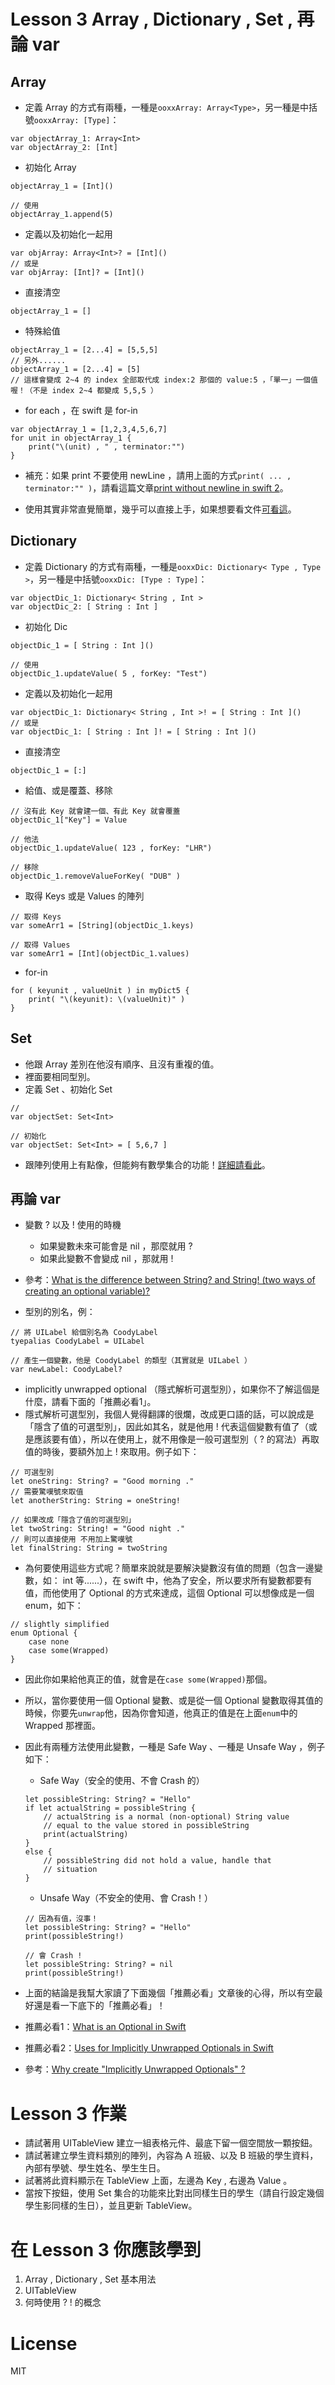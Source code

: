 
# Lesson 3 Array , Dictionary , Set , 再論 var

## Array

* 定義 Array 的方式有兩種，一種是```ooxxArray: Array<Type>```，另一種是中括號```ooxxArray: [Type]```：

```
var objectArray_1: Array<Int>
var objectArray_2: [Int]
```

* 初始化 Array

```
objectArray_1 = [Int]()

// 使用
objectArray_1.append(5)
```

* 定義以及初始化一起用

```
var objArray: Array<Int>? = [Int]()
// 或是
var objArray: [Int]? = [Int]()
```

* 直接清空

```
objectArray_1 = []
```

* 特殊給值

```
objectArray_1 = [2...4] = [5,5,5]
// 另外......
objectArray_1 = [2...4] = [5]
// 這樣會變成 2~4 的 index 全部取代成 index:2 那個的 value:5 ，「單一」一個值喔！（不是 index 2~4 都變成 5,5,5 ）
```

* for each ，在 swift 是 for-in

```
var objectArray_1 = [1,2,3,4,5,6,7]
for unit in objectArray_1 {
	print("\(unit) , " , terminator:"")
}
```

* 補充：如果 print 不要使用 newLine ，請用上面的方式```print( ... , terminator:"" )```，請看這篇文章[print without newline in swift 2](http://stackoverflow.com/questions/30865233/print-without-newline-in-swift-2)。

* 使用其實非常直覺簡單，幾乎可以直接上手，如果想要看文件[可看這](https://itisjoe.gitbooks.io/swiftgo/content/ch1/collection_types.html)。

## Dictionary

* 定義 Dictionary 的方式有兩種，一種是```ooxxDic: Dictionary< Type , Type >```，另一種是中括號```ooxxDic: [Type : Type]```：

```
var objectDic_1: Dictionary< String , Int >
var objectDic_2: [ String : Int ]
```

* 初始化 Dic

```
objectDic_1 = [ String : Int ]()

// 使用
objectDic_1.updateValue( 5 , forKey: "Test")
```

* 定義以及初始化一起用

```
var objectDic_1: Dictionary< String , Int >! = [ String : Int ]()
// 或是
var objectDic_1: [ String : Int ]! = [ String : Int ]()
```

* 直接清空

```
objectDic_1 = [:]
```

* 給值、或是覆蓋、移除

```
// 沒有此 Key 就會建一個、有此 Key 就會覆蓋
objectDic_1["Key"] = Value

// 他法
objectDic_1.updateValue( 123 , forKey: "LHR")

// 移除
objectDic_1.removeValueForKey( "DUB" )
```

* 取得 Keys 或是 Values 的陣列

```
// 取得 Keys
var someArr1 = [String](objectDic_1.keys)

// 取得 Values
var someArr1 = [Int](objectDic_1.values)
```

* for-in

```
for ( keyunit , valueUnit ) in myDict5 {
    print( "\(keyunit): \(valueUnit)" )
}
```

## Set

* 他跟 Array 差別在他沒有順序、且沒有重複的值。
* 裡面要相同型別。
* 定義 Set 、初始化 Set

```
// 
var objectSet: Set<Int>

// 初始化
var objectSet: Set<Int> = [ 5,6,7 ]
```

* 跟陣列使用上有點像，但能夠有數學集合的功能！[詳細請看此](https://itisjoe.gitbooks.io/swiftgo/content/ch1/collection_types.html)。

## 再論 var

* 變數 ? 以及 ! 使用的時機
	* 如果變數未來可能會是 nil ，那麼就用 ?
	* 如果此變數不會變成 nil ，那就用 !
* 參考：[What is the difference between String? and String! (two ways of creating an optional variable)?](http://stackoverflow.com/questions/24083842/what-is-the-difference-between-string-and-string-two-ways-of-creating-an-opti)

* 型別的別名，例：

```
// 將 UILabel 給個別名為 CoodyLabel
tyepalias CoodyLabel = UILabel

// 產生一個變數，他是 CoodyLabel 的類型（其實就是 UILabel ）
var newLabel: CoodyLabel?

```

* implicitly unwrapped optional （隱式解析可選型別），如果你不了解這個是什麼，請看下面的「推薦必看1」。
* 隱式解析可選型別，我個人覺得翻譯的很爛，改成更口語的話，可以說成是「隱含了值的可選型別」，因此如其名，就是他用 ! 代表這個變數有值了（或是應該要有值），所以在使用上，就不用像是一般可選型別（ ? 的寫法）再取值的時後，要額外加上 ! 來取用。例子如下：

```
// 可選型別
let oneString: String? = "Good morning ."
// 需要驚嘆號來取值
let anotherString: String = oneString!

// 如果改成「隱含了值的可選型別」
let twoString: String! = "Good night ."
// 則可以直接使用 不用加上驚嘆號
let finalString: String = twoString
```

* 為何要使用這些方式呢？簡單來說就是要解決變數沒有值的問題（包含一邊變數，如： int 等......），在 swift 中，他為了安全，所以要求所有變數都要有值，而他使用了 Optional 的方式來達成，這個 Optional 可以想像成是一個 enum，如下： 

```
// slightly simplified
enum Optional {
    case none
    case some(Wrapped)
}
```

* 因此你如果給他真正的值，就會是在```case some(Wrapped)```那個。
* 所以，當你要使用一個 Optional 變數、或是從一個 Optional 變數取得其值的時候，你要先```unwrap```他，因為你會知道，他真正的值是在上面```enum```中的 Wrapped 那裡面。
* 因此有兩種方法使用此變數，一種是 Safe Way 、一種是 Unsafe Way ，例子如下：
	* Safe Way（安全的使用、不會 Crash 的）
	
	```
	let possibleString: String? = "Hello"
	if let actualString = possibleString {
    	// actualString is a normal (non-optional) String value
    	// equal to the value stored in possibleString
    	print(actualString)
	}
	else {
    	// possibleString did not hold a value, handle that
    	// situation
	}
	```
	
	* Unsafe Way（不安全的使用、會 Crash！）
	
	```
	// 因為有值，沒事！
	let possibleString: String? = "Hello"
	print(possibleString!)
	
	// 會 Crash !
	let possibleString: String? = nil
	print(possibleString!)
	```
	
* 上面的結論是我幫大家讀了下面幾個「推薦必看」文章後的心得，所以有空最好還是看一下底下的「推薦必看」！
* 推薦必看1：[What is an Optional in Swift](https://drewag.me/posts/2014/07/05/what-is-an-optional-in-swift)
* 推薦必看2：[Uses for Implicitly Unwrapped Optionals in Swift](https://drewag.me/posts/2014/07/05/uses-for-implicitly-unwrapped-optionals-in-swift)
* 參考：[Why create "Implicitly Unwrapped Optionals" ?](http://stackoverflow.com/questions/24006975/why-create-implicitly-unwrapped-optionals)

# Lesson 3 作業

* 請試著用 UITableView 建立一組表格元件、最底下留一個空間放一顆按鈕。
* 請試著建立學生資料類別的陣列，內容為 A 班級、以及 B 班級的學生資料，內部有學號、學生姓名、學生生日。
* 試著將此資料顯示在 TableView 上面，左邊為 Key , 右邊為 Value 。
* 當按下按鈕，使用 Set 集合的功能來比對出同樣生日的學生（請自行設定幾個學生影同樣的生日），並且更新 TableView。

# 在 Lesson 3 你應該學到

1. Array , Dictionary , Set 基本用法
2. UITableView
3. 何時使用 ? ! 的概念

# License
MIT

